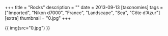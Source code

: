 +++
title = "Rocks"
description = ""
date = 2013-09-13
[taxonomies]
tags = ["Imported", "Nikon d7000", "France", "Landscape", "Sea", "Côte d'Azur"]
[extra]
thumbnail = "0.jpg"
+++

{{ img(src="0.jpg") }}
